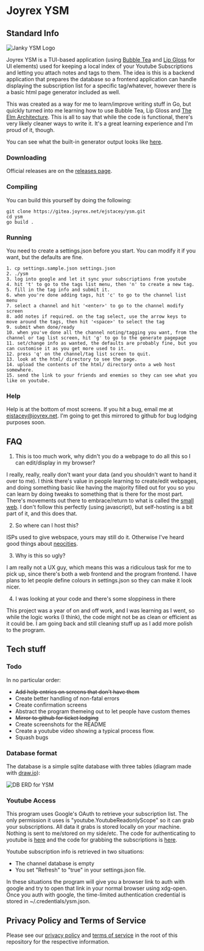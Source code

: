 
# Joyrex YSM

## Standard Info

![Janky YSM Logo](https://gitea.joyrex.net/ejstacey/ysm/raw/branch/main/assets/120px-logo.png "YSM")

Joyrex YSM is a TUI-based application (using [Bubble Tea](https://github.com/charmbracelet/bubbletea) and [Lip Gloss](https://github.com/charmbracelet/lipgloss) for UI elements) used for keeping a local index of your Youtube Subscriptions and letting you attach notes and tags to them. The idea is this is a backend application that prepares the database so a frontend application can handle displaying the subscription list for a specific tag/whatever, however there is a basic html page generator included as well.

This was created as a way for me to learn/improve writing stuff in Go, but quickly turned into me learning how to use Bubble Tea, Lip Gloss and [The Elm Architecture](https://guide.elm-lang.org/architecture/). This is all to say that while the code is functional, there's very likely cleaner ways to write it. It's a great learning experience and I'm proud of it, though.

You can see what the built-in generator output looks like [here](https://joyrex.net/ysm/).

### Downloading

Official releases are on the [releases page](https://gitea.joyrex.net/ejstacey/ysm/releases).

### Compiling

You can build this yourself by doing the following:

    git clone https://gitea.joyrex.net/ejstacey/ysm.git
    cd ysm
    go build .

### Running

You need to create a settings.json before you start. You can modify it if you want, but the defaults are fine.

    1. cp settings.sample.json settings.json
    2. ./ysm
    3. log into google and let it sync your subscriptions from youtube
    4. hit 't' to go to the tags list menu, then 'n' to create a new tag.
    5. fill in the tag info and submit it.
    6. when you're done adding tags, hit 'c' to go to the channel list menu
    7. select a channel and hit '<enter>' to go to the channel modify screen
    8. add notes if required. on the tag select, use the arrow keys to move around the tags, then hit '<space>' to select the tag
    9. submit when done/ready
    10. when you've done all the channel noting/tagging you want, from the channel or tag list screen, hit 'g' to go to the generate pagepage
    11. set/change info as wanted, the defaults are probably fine, but you can customise it as you get more used to it.
    12. press 'q' on the channel/tag list screen to quit.
    13. look at the html/ directory to see the page.
    14. upload the contents of the html/ directory onto a web host somewhere.
    15. send the link to your friends and enemies so they can see what you like on youtube.

### Help

Help is at the bottom of most screens. If you hit a bug, email me at [ejstacey@joyrex.net](mailto:ejstacey@joyrex.net). I'm going to get this mirrored to github for bug lodging purposes soon.

## FAQ

1. This is too much work, why didn't you do a webpage to do all this so I can edit/display in my browser?  

I really, really, really don't want your data (and you shouldn't want to hand it over to me). I think there's value in people learning to create/edit webpages, and doing something basic like having the majority filled out for you so you can learn by doing tweaks to something that is there for the most part. There's movements out there to embrace/return to what is called the [small web](https://benhoyt.com/writings/the-small-web-is-beautiful/). I don't follow this perfectly (using javascript), but self-hosting is a bit part of it, and this does that.

2. So where can I host this?

ISPs used to give webspace, yours may still do it. Otherwise I've heard good things about [neocities](https://neocities.org/).

3. Why is this so ugly?

I am really not a UX guy, which means this was a ridiculous task for me to pick up, since there's both a web frontend and the program frontend. I have plans to let people define colours in settings.json so they can make it look nicer.

4. I was looking at your code and there's some sloppiness in there

This project was a year of on and off work, and I was learning as I went, so while the logic works (I think), the code might not be as clean or efficient as it could be. I am going back and still cleaning stuff up as I add more polish to the program.

## Tech stuff

### Todo

In no particular order:

- ~~Add help entries on screens that don't have them~~
- Create better handling of non-fatal errors
- Create confirmation screens
- Abstract the program themeing out to let people have custom themes
- ~~Mirror to github for ticket lodging~~
- Create screenshots for the README
- Create a youtube video showing a typical process flow.
- Squash bugs

### Database format

The database is a simple sqlite database with three tables (diagram made with [draw.io](https://www.drawio.com/)):

![DB ERD for YSM](https://gitea.joyrex.net/ejstacey/ysm/raw/branch/main/assets/ysm-erd.png "YSM")

### Youtube Access

This program uses Google's OAuth to retrieve your subscription list. The only permission it uses is "youtube.YoutubeReadonlyScope" so it can grab your subscriptions. All data it grabs is stored locally on your machine. Nothing is sent to me/stored on my side/etc. The code for authenticating to youtube is [here](https://gitea.joyrex.net/ejstacey/ysm/src/branch/main/utils/youtube.go) and the code for grabbing the subscriptions is [here](https://gitea.joyrex.net/ejstacey/ysm/src/branch/main/channel/channel.go#L29).

Youtube subscription info is retrieved in two situations:
- The channel database is empty
- You set "Refresh" to "true" in your settings.json file.

In these situations the program will give you a browser link to auth with google and try to open that link in your normal browser using xdg-open. Once you auth with google, the time-limited authentication credential is stored in ~/.credentials/ysm.json.

## Privacy Policy and Terms of Service

Please see our [privacy policy](https://gitea.joyrex.net/ejstacey/ysm/raw/branch/main/PRIVACY-POLICY) and [terms of service](https://gitea.joyrex.net/ejstacey/ysm/raw/branch/main/TERMS-OF-SERVICE) in the root of this repository for the respective information.

